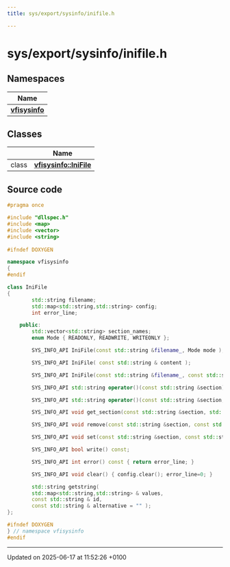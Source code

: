 ```yaml
---
title: sys/export/sysinfo/inifile.h

---
```


# sys/export/sysinfo/inifile.h



## Namespaces

| Name           |
| -------------- |
| **[vfisysinfo](namespacevfisysinfo.md)**  |

## Classes

|                | Name           |
| -------------- | -------------- |
| class | **[vfisysinfo::IniFile](classvfisysinfo_1_1_ini_file.md)**  |




## Source code

```cpp
#pragma once

#include "dllspec.h"
#include <map>
#include <vector>
#include <string>
 
#ifndef DOXYGEN

namespace vfisysinfo 
{
#endif

class IniFile 
{
        std::string filename;
        std::map<std::string,std::string> config;
        int error_line;

    public:
        std::vector<std::string> section_names;
        enum Mode { READONLY, READWRITE, WRITEONLY };

        SYS_INFO_API IniFile(const std::string &filename_, Mode mode );

        SYS_INFO_API IniFile( const std::string & content );

        SYS_INFO_API IniFile(const std::string &filename_, const std::string &content, Mode mode=READWRITE);

        SYS_INFO_API std::string operator()(const std::string &section) const;

        SYS_INFO_API std::string operator()(const std::string &section,const std::string &var, const std::string &defaultvalue="") const;

        SYS_INFO_API void get_section(const std::string &section, std::map<std::string,std::string> &values);

        SYS_INFO_API void remove(const std::string &section, const std::string &var);

        SYS_INFO_API void set(const std::string &section, const std::string &var, const std::string &value);

        SYS_INFO_API bool write() const;

        SYS_INFO_API int error() const { return error_line; }

        SYS_INFO_API void clear() { config.clear(); error_line=0; }

        std::string getstring( 
        std::map<std::string,std::string> & values,
        const std::string & id, 
        const std::string & alternative = "" ); 
};

#ifndef DOXYGEN
} // namespace vfisysinfo
#endif
```


-------------------------------

Updated on 2025-06-17 at 11:52:26 +0100
